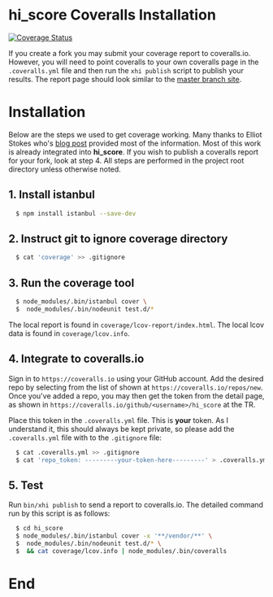 # hi\_score Coveralls Installation
[![Coverage Status](https://coveralls.io/repos/github/mmikowski/hi_score/badge.svg?branch=master)](https://coveralls.io/github/mmikowski/hi_score?branch=master)

If you create a fork you may submit your coverage report to coveralls.io. However, you will need to point coveralls to your own coveralls page in the `.coveralls.yml` file and then run the `xhi publish` script to publish your results.
The report page should look similar to the [master branch site][1].

# Installation
Below are the steps we used to get coverage working. Many thanks to Elliot Stokes who's [blog post][2] provided most of the information.  Most of this work is already integrated into **hi_score**. If you wish to publish a coveralls report for your fork, look at step 4. All steps are performed in the project root directory unless otherwise noted.

## 1. Install istanbul
```bash
  $ npm install istanbul --save-dev
```

## 2. Instruct git to ignore coverage directory
```bash
  $ cat 'coverage' >> .gitignore
```

## 3. Run the coverage tool
```bash
  $ node_modules/.bin/istanbul cover \
  $  node_modules/.bin/nodeunit test.d/*
```

The local report is found in `coverage/lcov-report/index.html`.
The local lcov data is found in `coverage/lcov.info`.

## 4. Integrate to coveralls.io
Sign in to `https://coveralls.io` using your GitHub account. Add the desired
repo by selecting from the list of shown at `https://coveralls.io/repos/new`.
Once you've added a repo, you may then get the token from the detail page,
as shown in `https://coveralls.io/github/<username>/hi_score` at the TR.

Place this token in the `.coveralls.yml` file. This is **your** token. As I
understand it, this should always be kept private, so please add the 
`.coveralls.yml` file with to the `.gitignore` file:

```bash
  $ cat .coveralls.yml >> .gitignore
  $ cat 'repo_token: ---------your-token-here---------' > .coveralls.yml
```

## 5. Test
Run `bin/xhi publish` to send a report to coveralls.io. The detailed
command run by this script is as follows:

```bash
  $ cd hi_score
  $ node_modules/.bin/istanbul cover -x '**/vendor/**' \
  $  node_modules/.bin/nodeunit test.d/* \
  $  && cat coverage/lcov.info | node_modules/.bin/coveralls
```

# End

[1]:https://coveralls.io/github/mmikowski/hi_score
[2]:http://www.vapidspace.com/coding/2014/01/31/code-coverage-metrics-with-nodeunit/

